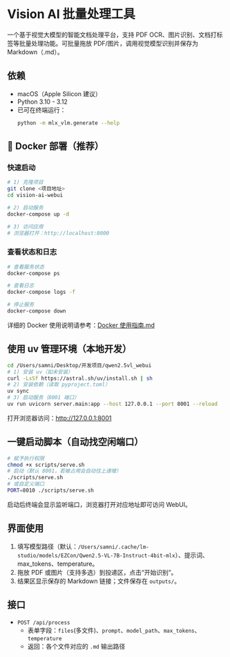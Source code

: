 # Vision AI 批量处理工具

一个基于视觉大模型的智能文档处理平台，支持 PDF OCR、图片识别、文档打标签等批量处理功能。可批量拖放 PDF/图片，调用视觉模型识别并保存为 Markdown（.md）。

## 依赖

- macOS（Apple Silicon 建议）
- Python 3.10 - 3.12
- 已可在终端运行：
  ```bash
  python -m mlx_vlm.generate --help
  ```

## 🐳 Docker 部署（推荐）

### 快速启动

```bash
# 1) 克隆项目
git clone <项目地址>
cd vision-ai-webui

# 2) 启动服务
docker-compose up -d

# 3) 访问应用
# 浏览器打开：http://localhost:8000
```

### 查看状态和日志

```bash
# 查看服务状态
docker-compose ps

# 查看日志
docker-compose logs -f

# 停止服务
docker-compose down
```

详细的 Docker 使用说明请参考：[Docker 使用指南.md](./Docker使用指南.md)

## 使用 uv 管理环境（本地开发）

```bash
cd /Users/samni/Desktop/开发项目/qwen2.5vl_webui
# 1) 安装 uv（如未安装）
curl -LsSf https://astral.sh/uv/install.sh | sh
# 2) 安装依赖（读取 pyproject.toml）
uv sync
# 3) 启动服务（8001 端口）
uv run uvicorn server.main:app --host 127.0.0.1 --port 8001 --reload
```

打开浏览器访问：http://127.0.0.1:8001

## 一键启动脚本（自动找空闲端口）

```bash
# 赋予执行权限
chmod +x scripts/serve.sh
# 启动（默认 8001，若被占用会自动往上递增）
./scripts/serve.sh
# 或自定义端口
PORT=8010 ./scripts/serve.sh
```

启动后终端会显示监听端口，浏览器打开对应地址即可访问 WebUI。

## 界面使用

1. 填写模型路径（默认：`/Users/samni/.cache/lm-studio/models/EZCon/Qwen2.5-VL-7B-Instruct-4bit-mlx`）、提示词、max_tokens、temperature。
2. 拖放 PDF 或图片（支持多选）到投递区，点击“开始识别”。
3. 结果区显示保存的 Markdown 链接；文件保存在 `outputs/`。

## 接口

- `POST /api/process`
  - 表单字段：`files`(多文件)、`prompt`、`model_path`、`max_tokens`、`temperature`
  - 返回：各个文件对应的 `.md` 输出路径
